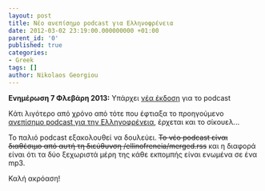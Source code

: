 ```yaml
---
layout: post
title: Νέο ανεπίσημο podcast για Ελληνοφρένεια
date: 2012-03-02 23:19:00.000000000 +01:00
parent_id: '0'
published: true
categories:
- Greek
tags: []
author: Nikolaos Georgiou
---
```


<strong>Ενημέρωση 7 Φλεβάρη 2013:</strong> Υπάρχει <a href="/2013/02/ellinofreneia-v3">νέα έκδοση</a> για το podcast

Kάτι λιγότερο από χρόνο από τότε που έφτιαξα το προηγούμενο <a href="/2011/06/ellinofreneia-podcast">ανεπίσημο podcast για την Ελληνοφρένεια</a>, έρχεται και το σίκουελ...

Το παλιό podcast εξακολουθεί να δουλεύει. <del datetime="2017-01-03T12:10:34+00:00">Το νέο podcast είναι διαθέσιμο από αυτή τη διεύθυνση /ellinofreneia/merged.rss</del> και η διαφορά είναι ότι τα δύο ξεχωριστά μέρη της κάθε εκπομπής είναι ενωμένα σε ένα mp3.

Καλή ακρόαση!
